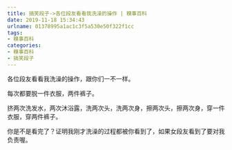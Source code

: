 ```yaml
---
title: 搞笑段子->各位段友看看我洗澡的操作 | 糗事百科
date: 2019-11-18 15:34:43
urlname: 01378995a1ac1c3f5a530e50f322f1cc
tags: 
- 糗事百科
categories:
- 糗事百科
- 搞笑段子
---
```

各位段友看看我洗澡的操作，跟你们一不一样。

每次都要脱一件衣服，两件裤子。

挤两次洗发水，两次沐浴露，洗两次头，洗两次身，擦两次头，擦两次身，穿一件衣服，穿两件裤子。

你是不是看完了？证明我刚才洗澡的过程都被你看到了，如果女段友看到了要对我负责喔。


